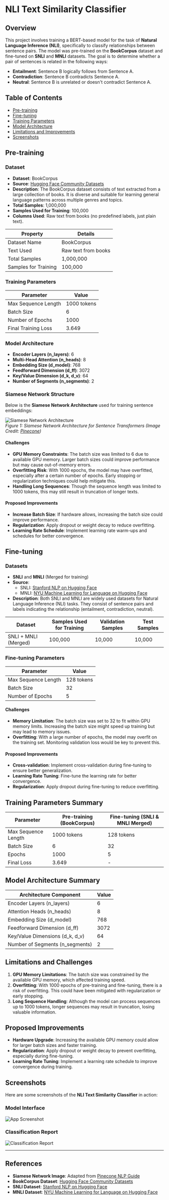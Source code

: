 # NLI Text Similarity Classifier

## Overview

This project involves training a BERT-based model for the task of **Natural Language Inference (NLI)**, specifically to classify relationships between sentence pairs. The model was pre-trained on the **BookCorpus** dataset and fine-tuned on **SNLI** and **MNLI** datasets. The goal is to determine whether a pair of sentences is related in the following ways:

- **Entailment**: Sentence B logically follows from Sentence A.
- **Contradiction**: Sentence B contradicts Sentence A.
- **Neutral**: Sentence B is unrelated or doesn't contradict Sentence A.

## Table of Contents

- [Pre-training](#pre-training)
- [Fine-tuning](#fine-tuning)
- [Training Parameters](#training-parameters)
- [Model Architecture](#model-architecture)
- [Limitations and Improvements](#limitations-and-improvements)
- [Screenshots](#screenshots)

## Pre-training

### Dataset

- **Dataset**: BookCorpus
- **Source**: [Hugging Face Community Datasets](https://huggingface.co/datasets/bookcorpus) 
- **Description**: The BookCorpus dataset consists of text extracted from a large collection of books. It is diverse and suitable for learning general language patterns across multiple genres and topics.
- **Total Samples**: 1,000,000
- **Samples Used for Training**: 100,000
- **Columns Used**: Raw text from books (no predefined labels, just plain text).

| **Property**       | **Details**                   |
|-------------------|-------------------------------|
| Dataset Name      | BookCorpus                    |
| Text Used         | Raw text from books           |
| Total Samples    | 1,000,000                      |
| Samples for Training | 100,000                     |

### Training Parameters

| **Parameter**         | **Value**               |
|-----------------------|-------------------------|
| Max Sequence Length   | 1000 tokens             |
| Batch Size            | 6                       |
| Number of Epochs      | 1000                    |
| Final Training Loss   | 3.649                   |

### Model Architecture

- **Encoder Layers (n_layers)**: 6
- **Multi-Head Attention (n_heads)**: 8
- **Embedding Size (d_model)**: 768
- **Feedforward Dimension (d_ff)**: 3072
- **Key/Value Dimension (d_k, d_v)**: 64
- **Number of Segments (n_segments)**: 2

### Siamese Network Structure  

Below is the **Siamese Network Architecture** used for training sentence embeddings:  

![Siamese Network Architecture](./images/Siamese-bert.webp)  
*Figure 1: Siamese Network Architecture for Sentence Transformers (Image Credit: [Pinecone](https://www.pinecone.io/learn/series/nlp/train-sentence-transformers-softmax/))*  


#### Challenges

- **GPU Memory Constraints**: The batch size was limited to 6 due to available GPU memory. Larger batch sizes could improve performance but may cause out-of-memory errors.
- **Overfitting Risk**: With 1000 epochs, the model may have overfitted, especially after a certain number of epochs. Early stopping or regularization techniques could help mitigate this.
- **Handling Long Sequences**: Though the sequence length was limited to 1000 tokens, this may still result in truncation of longer texts.

#### Proposed Improvements

- **Increase Batch Size**: If hardware allows, increasing the batch size could improve performance.
- **Regularization**: Apply dropout or weight decay to reduce overfitting.
- **Learning Rate Schedule**: Implement learning rate warm-ups and schedules for better convergence.

## Fine-tuning

### Datasets

- **SNLI** and **MNLI** (Merged for training)
- **Source**:  
  - SNLI: [Stanford NLP on Hugging Face](https://huggingface.co/datasets/snli)  
  - MNLI: [NYU Machine Learning for Language on Hugging Face](https://huggingface.co/datasets/mnli)  
- **Description**: Both SNLI and MNLI are widely used datasets for Natural Language Inference (NLI) tasks. They consist of sentence pairs and labels indicating the relationship (entailment, contradiction, neutral).

| **Dataset**       | **Samples Used for Training** | **Validation Samples** | **Test Samples** |
|-------------------|-------------------------------|------------------------|------------------|
| SNLI + MNLI (Merged) | 100,000                       | 10,000                 | 10,000           |

### Fine-tuning Parameters

| **Parameter**         | **Value**             |
|-----------------------|-----------------------|
| Max Sequence Length   | 128 tokens            |
| Batch Size            | 32                    |
| Number of Epochs      | 5                     |

#### Challenges

- **Memory Limitation**: The batch size was set to 32 to fit within GPU memory limits. Increasing the batch size might speed up training but may lead to memory issues.
- **Overfitting**: With a large number of epochs, the model may overfit on the training set. Monitoring validation loss would be key to prevent this.

#### Proposed Improvements

- **Cross-validation**: Implement cross-validation during fine-tuning to ensure better generalization.
- **Learning Rate Tuning**: Fine-tune the learning rate for better convergence.
- **Regularization**: Apply dropout during fine-tuning to reduce overfitting.

## Training Parameters Summary

| **Parameter**         | **Pre-training (BookCorpus)** | **Fine-tuning (SNLI & MNLI Merged)** |
|-----------------------|------------------------------|------------------------------|
| Max Sequence Length   | 1000 tokens                  | 128 tokens                   |
| Batch Size            | 6                            | 32                           |
| Epochs                | 1000                         | 5                            |
| Final Loss            | 3.649                        | -                            |

## Model Architecture Summary

| **Architecture Component** | **Value** |
|----------------------------|-----------|
| Encoder Layers (n_layers)  | 6         |
| Attention Heads (n_heads)  | 8         |
| Embedding Size (d_model)   | 768       |
| Feedforward Dimension (d_ff) | 3072    |
| Key/Value Dimensions (d_k, d_v) | 64   |
| Number of Segments (n_segments) | 2   |

## Limitations and Challenges

1. **GPU Memory Limitations**: The batch size was constrained by the available GPU memory, which affected training speed.
2. **Overfitting**: With 1000 epochs of pre-training and fine-tuning, there is a risk of overfitting. This could have been mitigated with regularization or early stopping.
3. **Long Sequence Handling**: Although the model can process sequences up to 1000 tokens, longer sequences may result in truncation, losing valuable information.

## Proposed Improvements

- **Hardware Upgrade**: Increasing the available GPU memory could allow for larger batch sizes and faster training.
- **Regularization**: Apply dropout or weight decay to prevent overfitting, especially during fine-tuning.
- **Learning Rate Tuning**: Implement a learning rate schedule to improve convergence during training.

## Screenshots

Here are some screenshots of the **NLI Text Similarity Classifier** in action:

### Model Interface

![App Screenshot](./images/app_interface.png)

### Classification Report

![Classification Report](./images/classification_report.png)

---
## References
- **Siamese Network Image**: Adapted from [Pinecone NLP Guide](https://www.pinecone.io/learn/series/nlp/train-sentence-transformers-softmax/)  
- **BookCorpus Dataset**: [Hugging Face Community Datasets](https://huggingface.co/datasets/bookcorpus)  
- **SNLI Dataset**: [Stanford NLP on Hugging Face](https://huggingface.co/datasets/snli)  
- **MNLI Dataset**: [NYU Machine Learning for Language on Hugging Face](https://huggingface.co/datasets/mnli)  



